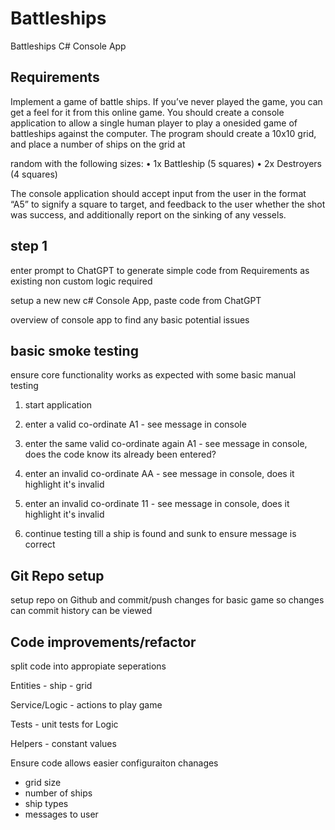 # Battleships
Battleships C# Console App


## Requirements

Implement a game of battle ships. If you’ve never played the game, you can get a feel for it from this online game.
You should create a console application to allow a single human player to play a one­sided game of battleships against the computer.
The program should create a 10x10 grid, and place a number of ships on the grid at

random with the following sizes:
•	1x Battleship (5 squares)
•	2x Destroyers (4 squares)

The console application should accept input from the user in the format “A5” to signify a square to target, and feedback to the user whether the shot was success, and additionally report on the sinking of any vessels.


## step 1

enter prompt to ChatGPT to generate simple code from Requirements as existing non custom logic required

setup a new new c# Console App, paste code from ChatGPT 

overview of console app to find any basic potential issues

## basic smoke testing

ensure core functionality works as expected with some basic manual testing

1) start application

2) enter a valid co-ordinate A1 - see message in console

3) enter the same valid co-ordinate again A1 - see message in console, does the code know its already been entered?

4) enter an invalid co-ordinate AA - see message in console, does it highlight it's invalid

5) enter an invalid co-ordinate 11 - see message in console, does it highlight it's invalid

6) continue testing till a ship is found and sunk to ensure message is correct


## Git Repo setup

setup repo on Github and commit/push changes for basic game so changes can commit history can be viewed


## Code improvements/refactor 

split code into appropiate seperations

Entities
	- ship
	- grid
	
Service/Logic
	- actions to play game
	
Tests
	- unit tests for Logic
	
Helpers
	- constant values

Ensure code allows easier configuraiton chanages
- grid size
- number of ships
- ship types
- messages to user


